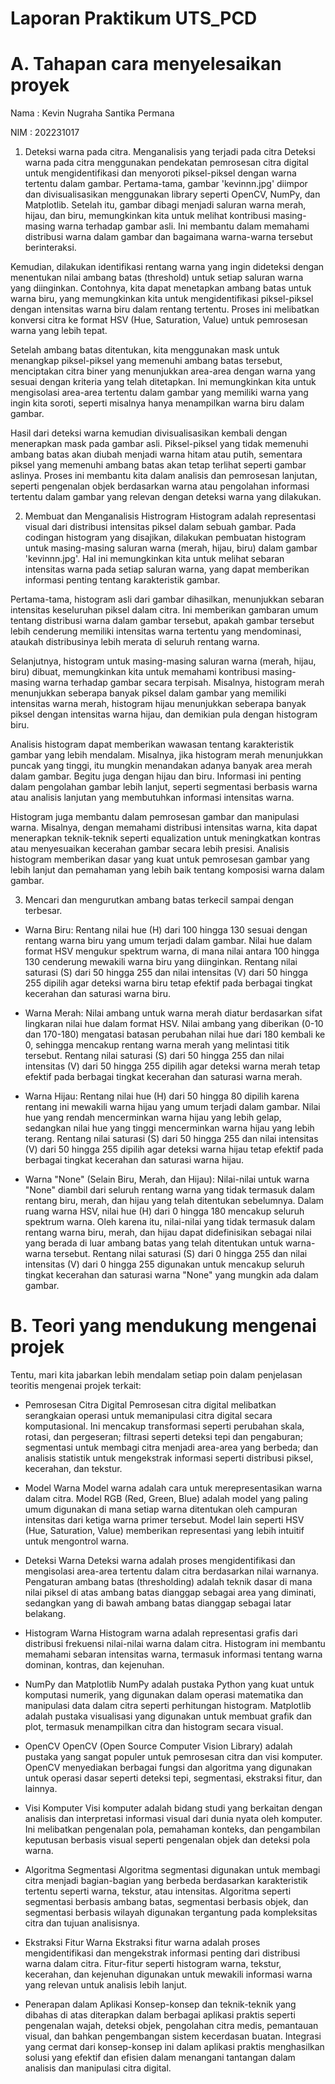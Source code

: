 # Laporan Praktikum UTS_PCD
# A. Tahapan cara menyelesaikan proyek
Nama : Kevin Nugraha Santika Permana

NIM  : 202231017

1. Deteksi warna pada citra. 
Menganalisis yang terjadi pada citra
Deteksi warna pada citra menggunakan pendekatan pemrosesan citra digital untuk mengidentifikasi dan menyoroti piksel-piksel dengan warna tertentu dalam gambar. Pertama-tama, gambar 'kevinnn.jpg' diimpor dan divisualisasikan menggunakan library seperti OpenCV, NumPy, dan Matplotlib. Setelah itu, gambar dibagi menjadi saluran warna merah, hijau, dan biru, memungkinkan kita untuk melihat kontribusi masing-masing warna terhadap gambar asli. Ini membantu dalam memahami distribusi warna dalam gambar dan bagaimana warna-warna tersebut berinteraksi.

Kemudian, dilakukan identifikasi rentang warna yang ingin dideteksi dengan menentukan nilai ambang batas (threshold) untuk setiap saluran warna yang diinginkan. Contohnya, kita dapat menetapkan ambang batas untuk warna biru, yang memungkinkan kita untuk mengidentifikasi piksel-piksel dengan intensitas warna biru dalam rentang tertentu. Proses ini melibatkan konversi citra ke format HSV (Hue, Saturation, Value) untuk pemrosesan warna yang lebih tepat.

Setelah ambang batas ditentukan, kita menggunakan mask untuk menangkap piksel-piksel yang memenuhi ambang batas tersebut, menciptakan citra biner yang menunjukkan area-area dengan warna yang sesuai dengan kriteria yang telah ditetapkan. Ini memungkinkan kita untuk mengisolasi area-area tertentu dalam gambar yang memiliki warna yang ingin kita soroti, seperti misalnya hanya menampilkan warna biru dalam gambar.

Hasil dari deteksi warna kemudian divisualisasikan kembali dengan menerapkan mask pada gambar asli. Piksel-piksel yang tidak memenuhi ambang batas akan diubah menjadi warna hitam atau putih, sementara piksel yang memenuhi ambang batas akan tetap terlihat seperti gambar aslinya. Proses ini membantu kita dalam analisis dan pemrosesan lanjutan, seperti pengenalan objek berdasarkan warna atau pengolahan informasi tertentu dalam gambar yang relevan dengan deteksi warna yang dilakukan.

2. Membuat dan Menganalisis Histrogram
Histogram adalah representasi visual dari distribusi intensitas piksel dalam sebuah gambar. Pada codingan histogram yang disajikan, dilakukan pembuatan histogram untuk masing-masing saluran warna (merah, hijau, biru) dalam gambar 'kevinnn.jpg'. Hal ini memungkinkan kita untuk melihat sebaran intensitas warna pada setiap saluran warna, yang dapat memberikan informasi penting tentang karakteristik gambar.

Pertama-tama, histogram asli dari gambar dihasilkan, menunjukkan sebaran intensitas keseluruhan piksel dalam citra. Ini memberikan gambaran umum tentang distribusi warna dalam gambar tersebut, apakah gambar tersebut lebih cenderung memiliki intensitas warna tertentu yang mendominasi, ataukah distribusinya lebih merata di seluruh rentang warna.

Selanjutnya, histogram untuk masing-masing saluran warna (merah, hijau, biru) dibuat, memungkinkan kita untuk memahami kontribusi masing-masing warna terhadap gambar secara terpisah. Misalnya, histogram merah menunjukkan seberapa banyak piksel dalam gambar yang memiliki intensitas warna merah, histogram hijau menunjukkan seberapa banyak piksel dengan intensitas warna hijau, dan demikian pula dengan histogram biru.

Analisis histogram dapat memberikan wawasan tentang karakteristik gambar yang lebih mendalam. Misalnya, jika histogram merah menunjukkan puncak yang tinggi, itu mungkin menandakan adanya banyak area merah dalam gambar. Begitu juga dengan hijau dan biru. Informasi ini penting dalam pengolahan gambar lebih lanjut, seperti segmentasi berbasis warna atau analisis lanjutan yang membutuhkan informasi intensitas warna.

Histogram juga membantu dalam pemrosesan gambar dan manipulasi warna. Misalnya, dengan memahami distribusi intensitas warna, kita dapat menerapkan teknik-teknik seperti equalization untuk meningkatkan kontras atau menyesuaikan kecerahan gambar secara lebih presisi. Analisis histogram memberikan dasar yang kuat untuk pemrosesan gambar yang lebih lanjut dan pemahaman yang lebih baik tentang komposisi warna dalam gambar.

3. Mencari dan mengurutkan ambang batas terkecil sampai dengan terbesar. 
- Warna Biru:
Rentang nilai hue (H) dari 100 hingga 130 sesuai dengan rentang warna biru yang umum terjadi dalam gambar. Nilai hue dalam format HSV mengukur spektrum warna, di mana nilai antara 100 hingga 130 cenderung mewakili warna biru yang diinginkan.
Rentang nilai saturasi (S) dari 50 hingga 255 dan nilai intensitas (V) dari 50 hingga 255 dipilih agar deteksi warna biru tetap efektif pada berbagai tingkat kecerahan dan saturasi warna biru.

- Warna Merah:
Nilai ambang untuk warna merah diatur berdasarkan sifat lingkaran nilai hue dalam format HSV. Nilai ambang yang diberikan (0-10 dan 170-180) mengatasi batasan perubahan nilai hue dari 180 kembali ke 0, sehingga mencakup rentang warna merah yang melintasi titik tersebut.
Rentang nilai saturasi (S) dari 50 hingga 255 dan nilai intensitas (V) dari 50 hingga 255 dipilih agar deteksi warna merah tetap efektif pada berbagai tingkat kecerahan dan saturasi warna merah.

- Warna Hijau:
Rentang nilai hue (H) dari 50 hingga 80 dipilih karena rentang ini mewakili warna hijau yang umum terjadi dalam gambar. Nilai hue yang rendah mencerminkan warna hijau yang lebih gelap, sedangkan nilai hue yang tinggi mencerminkan warna hijau yang lebih terang.
Rentang nilai saturasi (S) dari 50 hingga 255 dan nilai intensitas (V) dari 50 hingga 255 dipilih agar deteksi warna hijau tetap efektif pada berbagai tingkat kecerahan dan saturasi warna hijau.

- Warna "None" (Selain Biru, Merah, dan Hijau):
Nilai-nilai untuk warna "None" diambil dari seluruh rentang warna yang tidak termasuk dalam rentang biru, merah, dan hijau yang telah ditentukan sebelumnya.
Dalam ruang warna HSV, nilai hue (H) dari 0 hingga 180 mencakup seluruh spektrum warna. Oleh karena itu, nilai-nilai yang tidak termasuk dalam rentang warna biru, merah, dan hijau dapat didefinisikan sebagai nilai yang berada di luar ambang batas yang telah ditentukan untuk warna-warna tersebut.
Rentang nilai saturasi (S) dari 0 hingga 255 dan nilai intensitas (V) dari 0 hingga 255 digunakan untuk mencakup seluruh tingkat kecerahan dan saturasi warna "None" yang mungkin ada dalam gambar.

# B. Teori yang mendukung mengenai projek
Tentu, mari kita jabarkan lebih mendalam setiap poin dalam penjelasan teoritis mengenai projek terkait:

- Pemrosesan Citra Digital
Pemrosesan citra digital melibatkan serangkaian operasi untuk memanipulasi citra digital secara komputasional. Ini mencakup transformasi seperti perubahan skala, rotasi, dan pergeseran; filtrasi seperti deteksi tepi dan pengaburan; segmentasi untuk membagi citra menjadi area-area yang berbeda; dan analisis statistik untuk mengekstrak informasi seperti distribusi piksel, kecerahan, dan tekstur.

- Model Warna
Model warna adalah cara untuk merepresentasikan warna dalam citra. Model RGB (Red, Green, Blue) adalah model yang paling umum digunakan di mana setiap warna ditentukan oleh campuran intensitas dari ketiga warna primer tersebut. Model lain seperti HSV (Hue, Saturation, Value) memberikan representasi yang lebih intuitif untuk mengontrol warna.

- Deteksi Warna
Deteksi warna adalah proses mengidentifikasi dan mengisolasi area-area tertentu dalam citra berdasarkan nilai warnanya. Pengaturan ambang batas (thresholding) adalah teknik dasar di mana nilai piksel di atas ambang batas dianggap sebagai area yang diminati, sedangkan yang di bawah ambang batas dianggap sebagai latar belakang.

- Histogram Warna
Histogram warna adalah representasi grafis dari distribusi frekuensi nilai-nilai warna dalam citra. Histogram ini membantu memahami sebaran intensitas warna, termasuk informasi tentang warna dominan, kontras, dan kejenuhan.

- NumPy dan Matplotlib
NumPy adalah pustaka Python yang kuat untuk komputasi numerik, yang digunakan dalam operasi matematika dan manipulasi data dalam citra seperti perhitungan histogram. Matplotlib adalah pustaka visualisasi yang digunakan untuk membuat grafik dan plot, termasuk menampilkan citra dan histogram secara visual.

- OpenCV
OpenCV (Open Source Computer Vision Library) adalah pustaka yang sangat populer untuk pemrosesan citra dan visi komputer. OpenCV menyediakan berbagai fungsi dan algoritma yang digunakan untuk operasi dasar seperti deteksi tepi, segmentasi, ekstraksi fitur, dan lainnya.

- Visi Komputer
Visi komputer adalah bidang studi yang berkaitan dengan analisis dan interpretasi informasi visual dari dunia nyata oleh komputer. Ini melibatkan pengenalan pola, pemahaman konteks, dan pengambilan keputusan berbasis visual seperti pengenalan objek dan deteksi pola warna.

- Algoritma Segmentasi
Algoritma segmentasi digunakan untuk membagi citra menjadi bagian-bagian yang berbeda berdasarkan karakteristik tertentu seperti warna, tekstur, atau intensitas. Algoritma seperti segmentasi berbasis ambang batas, segmentasi berbasis objek, dan segmentasi berbasis wilayah digunakan tergantung pada kompleksitas citra dan tujuan analisisnya.

- Ekstraksi Fitur Warna
Ekstraksi fitur warna adalah proses mengidentifikasi dan mengekstrak informasi penting dari distribusi warna dalam citra. Fitur-fitur seperti histogram warna, tekstur, kecerahan, dan kejenuhan digunakan untuk mewakili informasi warna yang relevan untuk analisis lebih lanjut.

- Penerapan dalam Aplikasi
Konsep-konsep dan teknik-teknik yang dibahas di atas diterapkan dalam berbagai aplikasi praktis seperti pengenalan wajah, deteksi objek, pengolahan citra medis, pemantauan visual, dan bahkan pengembangan sistem kecerdasan buatan. Integrasi yang cermat dari konsep-konsep ini dalam aplikasi praktis menghasilkan solusi yang efektif dan efisien dalam menangani tantangan dalam analisis dan manipulasi citra digital.




